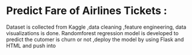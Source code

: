 # Predict Fare of Airlines Tickets :

Dataset is collected from Kaggle ,data cleaning ,feature engineering, data  visualizations is done. Randomforest regression model is developed to predict  the cutomer is churn or not ,deploy the model by using Flask and HTML and push into 
